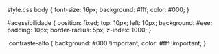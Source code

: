 style.css
body {
  font-size: 16px;
  background: #fff;
  color: #000;
}

#acessibilidade {
  position: fixed;
  top: 10px;
  left: 10px;
  background: #eee;
  padding: 10px;
  border-radius: 5px;
  z-index: 1000;
}

.contraste-alto {
  background: #000 !important;
  color: #fff !important;
}
